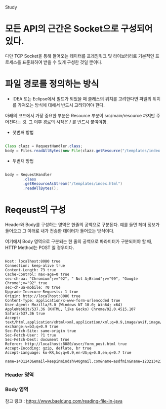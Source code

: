 Study 

# 모든 API의 근간은 Socket으로 구성되어 있다. 
 
다만 TCP Socket을 통해 들어오는 데이터를 프레임워크 및 라이브러리로 기본적인 프로세스를 표준화하여 받을 수 있게 구성한 것일 뿐이다.

# 파일 경로를 정의하는 방식 

- IDEA 또는 Eclipse에서 빌드가 되었을 때 클래스의 위치를 고려한다면 파일의 위치를 가져오는 방식에 대해서 반드시 고려되어야 한다.

아래의 코드에서 가장 중요한 부분은 Resource 부분이 src/main/resource 까지만 주어진다는 것. 그 이후 경로의 시작은 / 를 반드시 붙여야함. 

   - 첫번째 방법 

```java

Class clazz = RequestHandler.class;
body = Files.readAllBytes(new File(clazz.getResource("/templates/index.html").getFile()).toPath());

```

   - 두번재 방법

```java

body = RequestHandler
        .class
        .getResourceAsStream("/templates/index.html")
        .readAllBytes();

```

# Reqeust의 구성 

Header와 Body를 구성하는 영역은 한줄의 공백으로 구분된다. 예를 들면 헤더 정보가 들어오고 그 아래로 내가 전송한 데이터가 들어오는 방식이다.

여기에서 Body 영역으로 구분되는 한 줄의 공백으로 파라미터가 구분되어야 할 때, HTTP Method는 POST 일 경우이다. 

```shell

Host: localhost:8080 true
Connection: keep-alive true
Content-Length: 73 true
Cache-Control: max-age=0 true
sec-ch-ua: "Chromium";v="92", " Not A;Brand";v="99", "Google Chrome";v="92" true
sec-ch-ua-mobile: ?0 true
Upgrade-Insecure-Requests: 1 true
Origin: http://localhost:8080 true
Content-Type: application/x-www-form-urlencoded true
User-Agent: Mozilla/5.0 (Windows NT 10.0; Win64; x64) AppleWebKit/537.36 (KHTML, like Gecko) Chrome/92.0.4515.107 Safari/537.36 true
Accept: text/html,application/xhtml+xml,application/xml;q=0.9,image/avif,image/webp,image/apng,*/*;q=0.8,application/signed-exchange;v=b3;q=0.9 true
Sec-Fetch-Site: same-origin true
Sec-Fetch-User: ?1 true
Sec-Fetch-Dest: document true
Referer: http://localhost:8080/user/form_post.html true
Accept-Encoding: gzip, deflate, br true
Accept-Language: ko-KR,ko;q=0.9,en-US;q=0.8,en;q=0.7 true

name=1431243&email=keepinmindsh%40gmail.com&name=asdfmin&name=12321342134

```

### Header 영역


### Body 영역

 

참고 링크 : <https://www.baeldung.com/reading-file-in-java>


 
